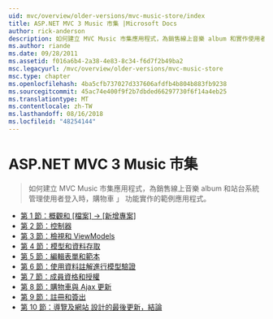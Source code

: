 ```yaml
---
uid: mvc/overview/older-versions/mvc-music-store/index
title: ASP.NET MVC 3 Music 市集 |Microsoft Docs
author: rick-anderson
description: 如何建立 MVC Music 市集應用程式，為銷售線上音樂 album 和實作使用者登入的網站管理 中的範例應用程式...
ms.author: riande
ms.date: 09/28/2011
ms.assetid: f016a6b4-2a38-4e83-8c34-f6d7f2b49ba2
msc.legacyurl: /mvc/overview/older-versions/mvc-music-store
msc.type: chapter
ms.openlocfilehash: 4ba5cfb737027d337606afdfb4b804b883fb9238
ms.sourcegitcommit: 45ac74e400f9f2b7dbded66297730f6f14a4eb25
ms.translationtype: MT
ms.contentlocale: zh-TW
ms.lasthandoff: 08/16/2018
ms.locfileid: "48254144"
---
```

<a name="aspnet-mvc-3-music-store"></a>ASP.NET MVC 3 Music 市集
====================
> 如何建立 MVC Music 市集應用程式，為銷售線上音樂 album 和站台系統管理使用者登入時，購物車 」 功能實作的範例應用程式。


- [第 1 節：概觀和 [檔案] -> [新增專案]](mvc-music-store-part-1.md)
- [第 2 節：控制器](mvc-music-store-part-2.md)
- [第 3 節：檢視和 ViewModels](mvc-music-store-part-3.md)
- [第 4 節：模型和資料存取](mvc-music-store-part-4.md)
- [第 5 節：編輯表單和範本](mvc-music-store-part-5.md)
- [第 6 節：使用資料註解進行模型驗證](mvc-music-store-part-6.md)
- [第 7 節：成員資格和授權](mvc-music-store-part-7.md)
- [第 8 節：購物車與 Ajax 更新](mvc-music-store-part-8.md)
- [第 9 節：註冊和簽出](mvc-music-store-part-9.md)
- [第 10 節：導覽及網站 設計的最後更新，結論](mvc-music-store-part-10.md)
